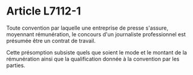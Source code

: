 # Article L7112-1

Toute convention par laquelle une entreprise de presse s'assure, moyennant rémunération, le concours d'un journaliste professionnel est présumée être un contrat de travail.

Cette présomption subsiste quels que soient le mode et le montant de la rémunération ainsi que la qualification donnée à la convention par les parties.